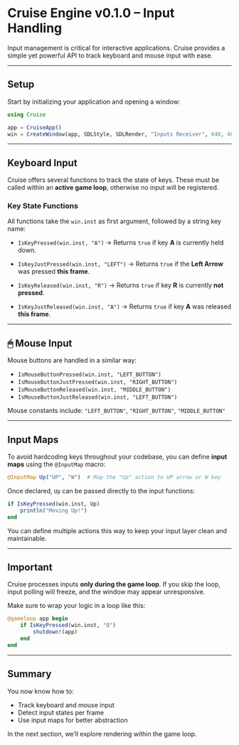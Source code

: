 # Cruise Engine v0.1.0 – Input Handling

Input management is critical for interactive applications. Cruise provides a simple yet powerful API to track keyboard and mouse input with ease.

---

## Setup

Start by initializing your application and opening a window:

```julia
using Cruise

app = CruiseApp()
win = CreateWindow(app, SDLStyle, SDLRender, "Inputs Receiver", 640, 480)
```

---

## Keyboard Input

Cruise offers several functions to track the state of keys. These must be called within an **active game loop**, otherwise no input will be registered.

### Key State Functions

All functions take the `win.inst` as first argument, followed by a string key name:

* `IsKeyPressed(win.inst, "A")`
  → Returns `true` if key **A** is currently held down.

* `IsKeyJustPressed(win.inst, "LEFT")`
  → Returns `true` if the **Left Arrow** was pressed **this frame**.

* `IsKeyReleased(win.inst, "R")`
  → Returns `true` if key **R** is currently **not pressed**.

* `IsKeyJustReleased(win.inst, "A")`
  → Returns `true` if key **A** was released **this frame**.

---

## 🖱 Mouse Input

Mouse buttons are handled in a similar way:

* `IsMouseButtonPressed(win.inst, "LEFT_BUTTON")`
* `IsMouseButtonJustPressed(win.inst, "RIGHT_BUTTON")`
* `IsMouseButtonReleased(win.inst, "MIDDLE_BUTTON")`
* `IsMouseButtonJustReleased(win.inst, "LEFT_BUTTON")`

Mouse constants include:
`"LEFT_BUTTON"`, `"RIGHT_BUTTON"`, `"MIDDLE_BUTTON"`

---

## Input Maps

To avoid hardcoding keys throughout your codebase, you can define **input maps** using the `@InputMap` macro:

```julia
@InputMap Up("UP", "W")  # Map the "Up" action to UP arrow or W key
```

Once declared, `Up` can be passed directly to the input functions:

```julia
if IsKeyPressed(win.inst, Up)
    println("Moving Up!")
end
```

You can define multiple actions this way to keep your input layer clean and maintainable.

---

## Important

Cruise processes inputs **only during the game loop**. If you skip the loop, input polling will freeze, and the window may appear unresponsive.

Make sure to wrap your logic in a loop like this:

```julia
@gameloop app begin
    if IsKeyPressed(win.inst, "Q")
        shutdown!(app)
    end
end
```

---

## Summary

You now know how to:

* Track keyboard and mouse input
* Detect input states per frame
* Use input maps for better abstraction

In the next section, we’ll explore rendering within the game loop.
